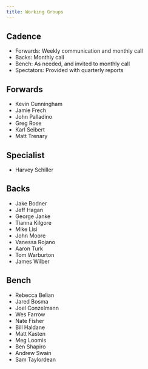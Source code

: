```yaml
---
title: Working Groups
---
```


## Cadence
- Forwards: Weekly communication and monthly call
- Backs: Monthly call
- Bench: As needed, and invited to monthly call
- Spectators: Provided with quarterly reports

## Forwards
- Kevin Cunningham
- Jamie Frech
- John Palladino
- Greg Rose
- Karl Seibert
- Matt Trenary

## Specialist
- Harvey Schiller

## Backs
- Jake Bodner
- Jeff Hagan
- George Janke
- Tianna Kilgore
- Mike Lisi
- John Moore
- Vanessa Rojano
- Aaron Turk
- Tom Warburton
- James Wilber

## Bench
- Rebecca Belian
- Jared Bosma
- Joel Conzelmann
- Wes Farrow
- Nate Fisher
- Bill Haldane
- Matt Kasten
- Meg Loomis
- Ben Shapiro
- Andrew Swain
- Sam Taylordean
